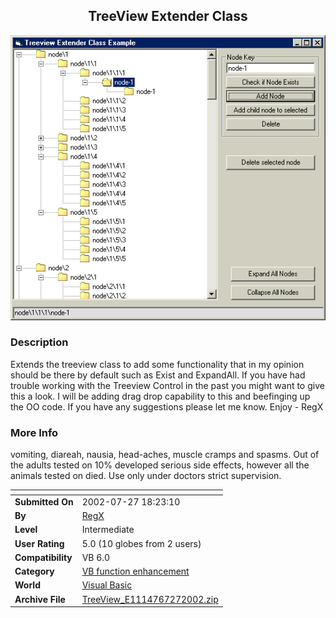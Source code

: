 ﻿<div align="center">

## TreeView Extender Class

<img src="PIC20027272135334931.gif">
</div>

### Description

Extends the treeview class to add some functionality that in my opinion should be there by default such as Exist and ExpandAll. If you have had trouble working with the Treeview Control in the past you might want to give this a look. I will be adding drag drop capability to this and beefinging up the OO code. If you have any suggestions please let me know. Enjoy - RegX
 
### More Info
 
vomiting, diareah, nausia, head-aches, muscle cramps and spasms. Out of the adults tested on 10% developed serious side effects, however all the animals tested on died. Use only under doctors strict supervision.


<span>             |<span>
---                |---
**Submitted On**   |2002-07-27 18:23:10
**By**             |[RegX](https://github.com/Planet-Source-Code/PSCIndex/blob/master/ByAuthor/regx.md)
**Level**          |Intermediate
**User Rating**    |5.0 (10 globes from 2 users)
**Compatibility**  |VB 6\.0
**Category**       |[VB function enhancement](https://github.com/Planet-Source-Code/PSCIndex/blob/master/ByCategory/vb-function-enhancement__1-25.md)
**World**          |[Visual Basic](https://github.com/Planet-Source-Code/PSCIndex/blob/master/ByWorld/visual-basic.md)
**Archive File**   |[TreeView\_E1114767272002\.zip](https://github.com/Planet-Source-Code/regx-treeview-extender-class__1-37319/archive/master.zip)








